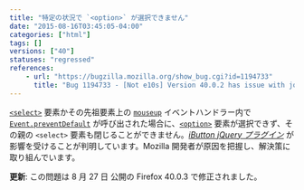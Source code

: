 ```yaml
---
title: "特定の状況で `<option>` が選択できません"
date: "2015-08-16T03:45:05-04:00"
categories: ["html"]
tags: []
versions: ["40"]
statuses: "regressed"
references:
    - url: "https://bugzilla.mozilla.org/show_bug.cgi?id=1194733"
      title: "Bug 1194733 - [Not e10s] Version 40.0.2 has issue with jquery ibutton plugin"
---
```

[`<select>`](https://developer.mozilla.org/docs/Web/HTML/Element/select) 要素かその先祖要素上の [`mouseup`](https://developer.mozilla.org/docs/Web/Reference/Events/mouseup) イベントハンドラー内で [`Event.preventDefault`](https://developer.mozilla.org/docs/Web/API/Event/preventDefault) が呼び出された場合に、[`<option>`](https://developer.mozilla.org/docs/Web/HTML/Element/option) 要素が選択できず、その親の `<select>` 要素も閉じることができません。[*iButton jQuery プラグイン*](https://www.givainc.com/labs/ibutton_jquery_plugin.cfm) が影響を受けることが判明しています。Mozilla 開発者が原因を把握し、解決策に取り組んでいます。

**更新**: この問題は <time datetime="2015-08-27">8 月 27 日</time> 公開の Firefox 40.0.3 で修正されました。
